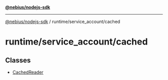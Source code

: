[**@nebius/nodejs-sdk**](../../../README.md)

***

[@nebius/nodejs-sdk](../../../README.md) / runtime/service\_account/cached

# runtime/service\_account/cached

## Classes

- [CachedReader](classes/CachedReader.md)

